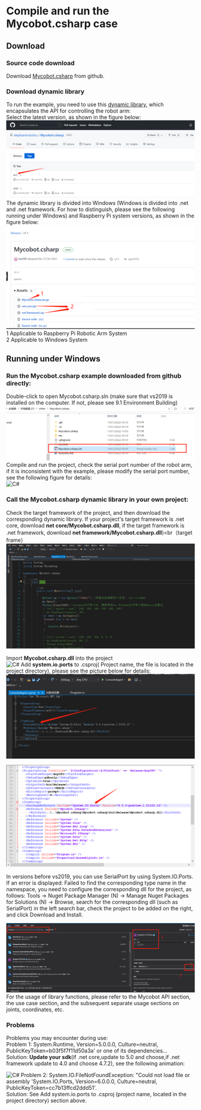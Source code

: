# Compile and run the Mycobot.csharp case

## Download
### Source code download
Download [Mycobot.csharp](https://github.com/elephantrobotics/Mycobot.csharp) from github. <br>

### Download dynamic library
To run the example, you need to use this [dynamic library](https://github.com/elephantrobotics/Mycobot.csharp/tags), which encapsulates the API for controlling the robot arm:<br>
Select the latest version, as shown in the figure below:<br>
![C#](../../../resources/3-FunctionsAndApplications/6.developmentGuide/Csharp/CompileRun/9-2-1.2-001.png)
The dynamic library is divided into Windows (Windows is divided into .net and .net framework. For how to distinguish, please see the following running under Windows) and Raspberry Pi system versions, as shown in the figure below:<br>
![C#](../../../resources/3-FunctionsAndApplications/6.developmentGuide/Csharp/CompileRun/9-2-1.2-002.png)
1 Applicable to Raspberry Pi Robotic Arm System<br>
2 Applicable to Windows System<br>

## Running under Windows

### Run the Mycobot.csharp example downloaded from github directly:
Double-click to open Mycobot.csharp.sln (make sure that vs2019 is installed on the computer. If not, please see 9.1 Environment Building)<br>
![C#](../../../resources/3-FunctionsAndApplications/6.developmentGuide/Csharp/CompileRun/9-2-2.1-001.png)
Compile and run the project, check the serial port number of the robot arm, if it is inconsistent with the example, please modify the serial port number, see the following figure for details:<br>
![C#](../../../resources/3-FunctionsAndApplications/6.developmentGuide/Csharp/CompileRun/9-2-2.1-002.gif)

### Call the Mycobot.csharp dynamic library in your own project:
Check the target framework of the project, and then download the corresponding dynamic library. If your project's target framework is .net core, download **net core/Mycobot.csharp.dll**, if the target framework is .net framework, download **net framework/Mycobot.csharp.dll**)<br（target frame）<br>
![C#](../../../resources/3-FunctionsAndApplications/6.developmentGuide/Csharp/CompileRun/9-2-2.2-001.gif)

Import **Mycobot.csharp.dll** into the project<br>
![C#](../../../resources/3-FunctionsAndApplications/6.developmentGuide/Csharp/CompileRun/9-2-2.2-002.gif)
Add **system.io.ports** to .csproj( Project name, the file is located in the project directory), please see the picture below for details:<br>
![C#](../../../resources/3-FunctionsAndApplications/6.developmentGuide/Csharp/CompileRun/9-2-2.2-003.jpg)

![C#](../../../resources/3-FunctionsAndApplications/6.developmentGuide/Csharp/CompileRun/9-2-2.2-004.jpg)

In versions before vs2019, you can use SerialPort by using System.IO.Ports. If an error is displayed: Failed to find the corresponding type name in the namespace, you need to configure the corresponding dll for the project, as follows:
Tools -> Nuget Package Manager (N) -> Manage Nuget Packages for Solutions (N) -> Browse, search for the corresponding dll (such as SerialPort) in the left search bar, check the project to be added on the right, and click Download and Install. <br>

![C#](../../../resources/3-FunctionsAndApplications/6.developmentGuide/Csharp/CompileRun/9-2-3-005.png)
For the usage of library functions, please refer to the Mycobot API section, the use case section, and the subsequent separate usage sections on joints, coordinates, etc. <br>

### Problems
Problems you may encounter during use:<br>
Problem 1: System.Runtime, Version=5.0.0.0, Culture=neutral, PublicKeyToken=b03f5f7f11d50a3a' or one of its dependencies...<br>
Solution: **Update your sdk**(if .net core,update to 5.0 and choose,if .net framework update to 4.0 and choose 4.7.2), see the following animation:<br>

![C#](../../../resources/3-FunctionsAndApplications/6.developmentGuide/Csharp/CompileRun/9-2-2.3-001.gif)
Problem 2: System.IO.FileNotFoundException: "Could not load file or assembly 'System.IO.Ports, Version=6.0.0.0, Culture=neutral, PublicKeyToken=cc7b13ffcd2ddd51'.<br>
Solution: See Add system.io.ports to .csproj (project name, located in the project directory) section above.<br>

